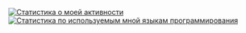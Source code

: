 [![Статистика о моей активности](https://github-readme-stats.vercel.app/api?username=DrunkRussianGun&hide_rank=true&include_all_commits=true&disable_animations=true)](https://github.com/anuraghazra/github-readme-stats)
[![Статистика по используемым мной языкам программирования](https://github-readme-stats.vercel.app/api/top-langs/?username=DrunkRussianGun)](https://github.com/anuraghazra/github-readme-stats)
